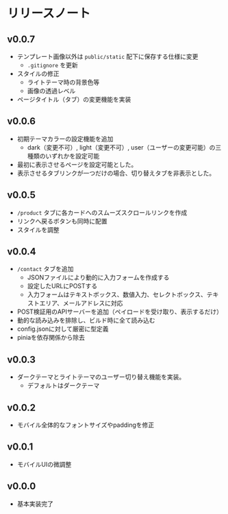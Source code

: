 # リリースノート

## v0.0.7

- テンプレート画像以外は `public/static` 配下に保存する仕様に変更
    - `.gitignore` を更新
- スタイルの修正
    - ライトテーマ時の背景色等
    - 画像の透過レベル
- ページタイトル（タブ）の変更機能を実装

## v0.0.6

- 初期テーマカラーの設定機能を追加
    - dark（変更不可）, light（変更不可）, user（ユーザーの変更可能）の三種類のいずれかを設定可能
- 最初に表示させるページを設定可能とした。
- 表示させるタブリンクが一つだけの場合、切り替えタブを非表示とした。

## v0.0.5

- `/product` タブに各カードへのスムーズスクロールリンクを作成
- リンクへ戻るボタンも同時に配置
- スタイルを調整

## v0.0.4

- `/contact` タブを追加
    - JSONファイルにより動的に入力フォームを作成する
    - 設定したURLにPOSTする
    - 入力フォームはテキストボックス、数値入力、セレクトボックス、テキストエリア、メールアドレスに対応
- POST検証用のAPIサーバーを追加（ペイロードを受け取り、表示するだけ）
- 動的な読み込みを排除し、ビルド時に全て読み込む
- config.jsonに対して厳密に型定義
- piniaを依存関係から除去

## v0.0.3

- ダークテーマとライトテーマのユーザー切り替え機能を実装。
    - デフォルトはダークテーマ

## v0.0.2

- モバイル全体的なフォントサイズやpaddingを修正

## v0.0.1

- モバイルUIの微調整

## v0.0.0

- 基本実装完了
